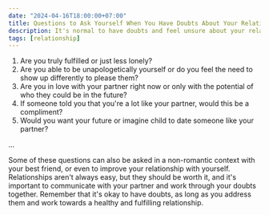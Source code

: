 ```yaml
---
date: "2024-04-16T18:00:00+07:00"
title: Questions to Ask Yourself When You Have Doubts About Your Relationship
description: It's normal to have doubts and feel unsure about your relationship. Here are some questions to help you figure out which ones need addressing.
tags: [relationship]
---
```


1. Are you truly fulfilled or just less lonely?
2. Are you able to be unapologetically yourself or do you feel the need to show up differently to please them?
3. Are you in love with your partner right now or only with the potential of who they could be in the future?
4. If someone told you that you're a lot like your partner, would this be a compliment?
5. Would you want your future or imagine child to date someone like your partner?

...

Some of these questions can also be asked in a non-romantic context with your best friend, or even to improve your relationship with yourself. Relationships aren't always easy, but they should be worth it, and it's important to communicate with your partner and work through your doubts together. Remember that it's okay to have doubts, as long as you address them and work towards a healthy and fulfilling relationship.
